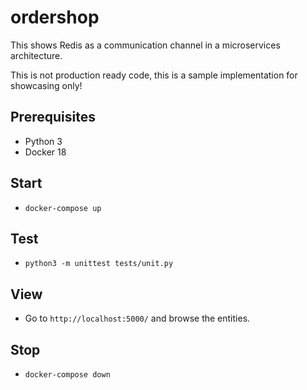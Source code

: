 # ordershop
This shows Redis as a communication channel in a microservices architecture.

This is not production ready code, this is a sample implementation for showcasing only!

## Prerequisites

- Python 3
- Docker 18

## Start

- `docker-compose up`

## Test

- `python3 -m unittest tests/unit.py`

## View

- Go to `http://localhost:5000/` and browse the entities.

## Stop

- `docker-compose down`
